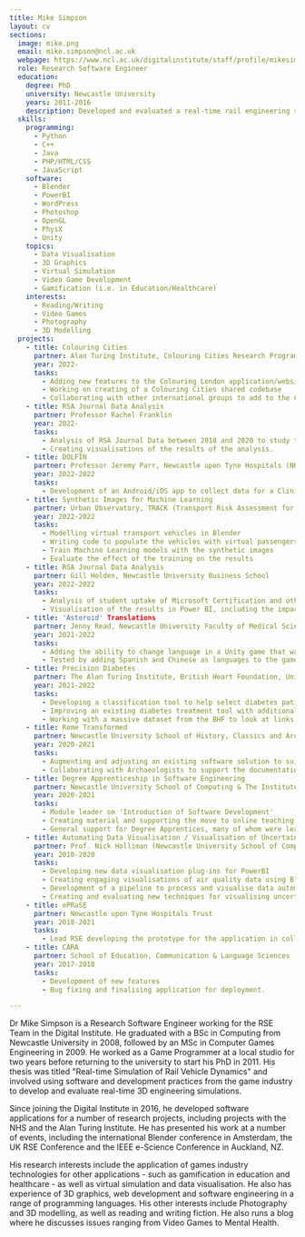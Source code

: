 ```yaml
---
title: Mike Simpson
layout: cv
sections:
  image: mike.png
  email: mike.simpson@ncl.ac.uk
  webpage: https://www.ncl.ac.uk/digitalinstitute/staff/profile/mikesimpson.html
  role: Research Software Engineer
  education:
    degree: PhD 
    university: Newcastle University
    years: 2011-2016
    description: Developed and evaluated a real-time rail engineering simulation using software from the video games industry, in collaboration with NewRail.
  skills:
    programming:
      - Python
      - C++
      - Java
      - PHP/HTML/CSS
      - JavaScript
    software:
      - Blender
      - PowerBI
      - WordPress
      - Photoshop
      - OpenGL
      - PhysX
      - Unity
    topics:
      - Data Visualisation
      - 3D Graphics
      - Virtual Simulation
      - Video Game Development
      - Gamification (i.e. in Education/Healthcare)
    interests:
      - Reading/Writing
      - Video Games
      - Photography
      - 3D Modelling
  projects:
    - title: Colouring Cities
      partner: Alan Turing Institute, Colouring Cities Research Programme
      year: 2022-
      tasks:
        - Adding new features to the Colouring London application/website
        - Working on creating of a Colouring Cities shared codebase
        - Collaborating with other international groups to add to the Colouring Cities projects
    - title: RSA Journal Data Analysis
      partner: Professor Rachel Franklin
      year: 2022-
      tasks:
        - Analysis of RSA Journal Data between 2018 and 2020 to study the effect of hte pandemic on publications by female academics.
        - Creating visualisations of the results of the analysis.
    - title: DOLFIN
      partner: Professor Jeremy Parr, Newcastle upon Tyne Hospitals (NHS Foundation Trust), Oxford University NPEU
      year: 2022-2022
      tasks:
        - Development of an Android/iOS app to collect data for a Clinical Trial
    - title: Synthetic Images for Machine Learning 
      partner: Urban Observatory, TRACK (Transport Risk Assessment for COVID Knowledge) Project
      year: 2022-2022
      tasks:
        - Modelling virtual transport vehicles in Blender
        - Writing code to populate the vehicles with virtual passengers and render the results
        - Train Machine Learning models with the synthetic images 
        - Evaluate the effect of the training on the results
    - title: RSA Journal Data Analysis
      partner: Gill Holden, Newcastle University Business School
      year: 2022-2022
      tasks:
        - Analysis of student uptake of Microsoft Certification and other optional training course.
        - Visualisation of the results in Power BI, including the impact of the training courses on other results.
    - title: 'Asteroid' Translations
      partner: Jenny Read, Newcastle University Faculty of Medical Sciences
      year: 2021-2022
      tasks:
        - Adding the ability to change language in a Unity game that was previously developed in English.
        - Tested by adding Spanish and Chinese as languages to the game.
    - title: Precision Diabetes 
      partner: The Alan Turing Institute, British Heart Foundation, University of Exeter, University College London
      year: 2021-2022
      tasks:
        - Developing a classification tool to help select diabetes patients for trials and studies
        - Improving an existing diabetes treatment tool with additional information, including visualisation of risk
        - Working with a massive dataset from the BHF to look at links between heart disease, diabetes and COVID-19
    - title: Rome Transformed
      partner: Newcastle University School of History, Classics and Archaeology
      year: 2020-2021
      tasks:
        - Augmenting and adjusting an existing software solution to suit the needs of the RomeTransformed project
        - Collaborating with Archaeologists to support the documentation and discussion of archaeological evidence from sites in Rome
    - title: Degree Apprenticeship in Software Engineering
      partner: Newcastle University School of Computing & The Institute of Coding
      year: 2020-2021
      tasks:
        - Module leader on 'Introduction of Software Development'
        - Creating material and supporting the move to online teaching during the COVID-19 pandemic
        - General support for Degree Apprentices, many of whom were learning programming for the first time.
    - title: Automating Data Visualisation / Visualisation of Uncertainty
      partner: Prof. Nick Holliman (Newcastle University School of Computing) and The Alan Turing Institute
      year: 2018-2020
      tasks:
        - Developing new data visualisation plug-ins for PowerBI
        - Creating engaging visualisations of air quality data using Blender
        - Development of a pipeline to process and visualise data automatically using Blender
        - Creating and evaluating new techniques for visualising uncertainty in data
    - title: ePRaSE
      partner: Newcastle upon Tyne Hospitals Trust
      year: 2018-2021
      tasks:
        - Lead RSE developing the prototype for the application in collaboration with researchers and pharmacists
    - title: CARA
      partner: School of Education, Communication & Language Sciences
      year: 2017-2018
      tasks:
        - Development of new features
        - Bug fixing and finalising application for deployment.

---
```

Dr Mike Simpson is a Research Software Engineer working for the RSE Team in the Digital Institute. He graduated with a BSc in Computing from Newcastle University in 2008, followed by an MSc in Computer Games Engineering in 2009. He worked as a Game Programmer at a local studio for two years before returning to the university to start his PhD in 2011. His thesis was titled "Real-time Simulation of Rail Vehicle Dynamics" and involved using software and development practices from the game industry to develop and evaluate real-time 3D engineering simulations.

Since joining the Digital Institute in 2016, he developed software applications for a number of research projects, including projects with the NHS and the Alan Turing Institute. He has presented his work at a number of events, including the international Blender conference in Amsterdam, the UK RSE Conference and the IEEE e-Science Conference in Auckland, NZ. 

His research interests include the application of games industry technologies for other applications - such as gamification in education and healthcare - as well as virtual simulation and data visualisation. He also has experience of 3D graphics, web development and software engineering in a range of programming languages. His other interests include Photography and 3D modelling, as well as reading and writing fiction. He also runs a blog where he discusses issues ranging from Video Games to Mental Health. 